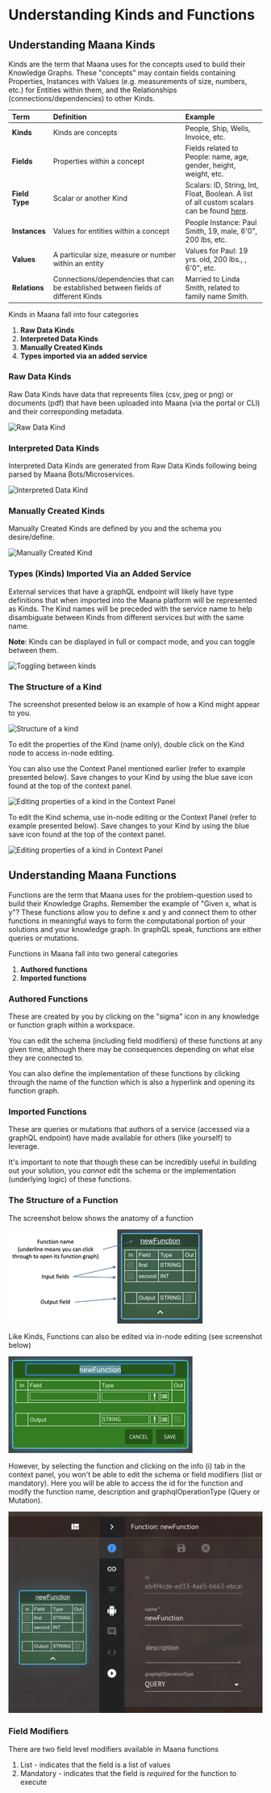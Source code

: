 # Understanding Kinds and Functions

## Understanding Maana Kinds <a id="understanding-maana-kinds"></a>

Kinds are the term that Maana uses for the concepts used to build their Knowledge Graphs. These "concepts" may contain fields containing Properties, Instances with Values \(e.g. measurements of size, numbers, etc.\) for Entities within them, and the Relationships \(connections/dependencies\) to other Kinds.

| **Term** | **Definition** | **Example** |
| :--- | :--- | :--- |
| **Kinds** | Kinds are concepts | People, Ship, Wells, Invoice, etc. |
| **Fields** | Properties within a concept | Fields related to People: name, age, gender, height, weight, etc. |
| **Field Type** | Scalar or another Kind | Scalars: ID, String, Int, Float, Boolean. A list of all custom scalars can be found [here](../../../reference-guide/technical-design-and-architecture/custom-scalars-supported-by-maana-q-platform.md). |
| **Instances** | Values for entities within a concept | People Instance: Paul Smith, 19, male, 6'0", 200 lbs, etc. |
| **Values** | A particular size, measure or number within an entity | Values for Paul: 19 yrs. old, 200 lbs., , 6'0", etc. |
| **Relations** | Connections/dependencies that can be established between fields of different Kinds | Married to Linda Smith, related to family name Smith. |

Kinds in Maana fall into four categories

1. **Raw Data Kinds**
2. **Interpreted Data Kinds**
3. **Manually Created Kinds**
4. **Types imported via an added service**

### Raw Data Kinds <a id="raw-data-kinds"></a>

Raw Data Kinds have data that represents files \(csv, jpeg or png\) or documents \(pdf\) that have been uploaded into Maana \(via the portal or CLI\) and their corresponding metadata.

![Raw Data Kind](https://gitbooktrainingmaterials.blob.core.windows.net/images/RAW%20DATA%20KINDS%20%281%29.png)

### Interpreted Data Kinds <a id="interpreted-data-kinds"></a>

Interpreted Data Kinds are generated from Raw Data Kinds following being parsed by Maana Bots/Microservices.

![Interpreted Data Kind](https://gitbooktrainingmaterials.blob.core.windows.net/images/INTERPRETED%20DATA%20KINDS.png)

### Manually Created Kinds <a id="manually-created-kinds"></a>

Manually Created Kinds are defined by you and the schema you desire/define.

![Manually Created Kind](https://gitbooktrainingmaterials.blob.core.windows.net/images/MANUALLY%20CREATED%20KINDS.png)

### Types \(Kinds\) Imported Via an Added Service

External services that have a graphQL endpoint will likely have type definitions that when imported into the Maana platform will be represented as Kinds. The Kind names will be preceded with the service name to help disambiguate between Kinds from different services but with the same name.

**Note**: Kinds can be displayed in full or compact mode, and you can toggle between them.

![Toggling between kinds](https://gitbooktrainingmaterials.blob.core.windows.net/images/compact%20size%20KINDS.png)

### The Structure of a Kind <a id="the-structure-of-a-kind"></a>

The screenshot presented below is an example of how a Kind might appear to you.​

![Structure of a kind](https://gitbooktrainingmaterials.blob.core.windows.net/images/KIND%20STRUCTURES.png)

To edit the properties of the Kind \(name only\), double click on the Kind node to access in-node editing. 

You can also use the Context Panel mentioned earlier \(refer to example presented below\). Save changes to your Kind by using the blue save icon found at the top of the context panel.

![Editing properties of a kind in the Context Panel](https://gitbooktrainingmaterials.blob.core.windows.net/images/KIND%20EDIT.png)

To edit the Kind schema, use in-node editing or the Context Panel \(refer to example presented below\). Save changes to your Kind by using the blue save icon found at the top of the context panel.

![Editing properties of a kind in Context Panel](https://gitbooktrainingmaterials.blob.core.windows.net/images/KIND%20SCHEMA%20EDIT.png)

## Understanding Maana Functions

Functions are the term that Maana uses for the problem-question used to build their Knowledge Graphs. Remember the example of "Given x, what is y"? These functions allow you to define x and y and connect them to other functions in meaningful ways to form the computational portion of your solutions and your knowledge graph. In graphQL speak, functions are either queries or mutations.

Functions in Maana fall into two general categories

1. **Authored functions** 
2. **Imported functions**

### Authored Functions

These are created by you by clicking on the "sigma" icon in any knowledge or function graph within a workspace. 

You can edit the schema \(including field modifiers\) of these functions at any given time, although there may be consequences depending on what else they are connected to. 

You can also define the implementation of these functions by clicking through the name of the function which is also a hyperlink and opening its function graph.

### Imported Functions

These are queries or mutations that authors of a service \(accessed via a graphQL endpoint\) have made available for others \(like yourself\) to leverage. 

It's important to note that though these can be incredibly useful in building out your solution, you _cannot_ edit the schema or the implementation \(underlying logic\) of these functions.

### The Structure of a Function <a id="the-structure-of-a-kind"></a>

The screenshot below shows the anatomy of a function

![Function node](../../../../.gitbook/assets/image%20%283%29.png)

Like Kinds, Functions can also be edited via in-node editing \(see screenshot below\)

![Double click on node to enable in-node editing](../../../../.gitbook/assets/image%20%2852%29.png)

However, by selecting the function and clicking on the info \(i\) tab in the context panel, you won't be able to edit the schema or field modifiers \(list or mandatory\). Here you will be able to access the id for the function and modify the function name, description and graphqlOperationType \(Query or Mutation\). 

![Function options through the info tab in the context panel](../../../../.gitbook/assets/image%20%2821%29.png)

### Field Modifiers

There are two field level modifiers available in Maana functions

1. List - indicates that the field is a list of values
2. Mandatory - indicates that the field is _required_ for the function to execute 

